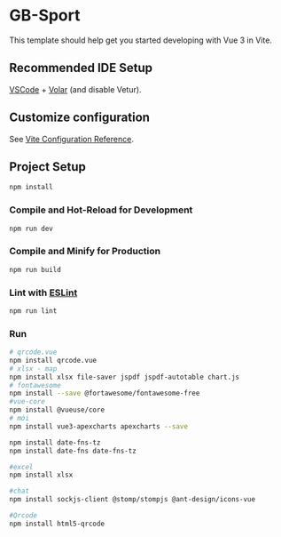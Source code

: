 # GB-Sport

This template should help get you started developing with Vue 3 in Vite.

## Recommended IDE Setup

[VSCode](https://code.visualstudio.com/) + [Volar](https://marketplace.visualstudio.com/items?itemName=Vue.volar) (and disable Vetur).

## Customize configuration

See [Vite Configuration Reference](https://vite.dev/config/).

## Project Setup

```sh
npm install
```

### Compile and Hot-Reload for Development

```sh
npm run dev
```

### Compile and Minify for Production

```sh
npm run build
```

### Lint with [ESLint](https://eslint.org/)

```sh
npm run lint
```

### Run

```sh
# qrcode.vue
npm install qrcode.vue
# xlsx - map
npm install xlsx file-saver jspdf jspdf-autotable chart.js
# fontawesome
npm install --save @fortawesome/fontawesome-free
#vue-core
npm install @vueuse/core
# mới
npm install vue3-apexcharts apexcharts --save

npm install date-fns-tz
npm install date-fns date-fns-tz

#excel
npm install xlsx

#chat
npm install sockjs-client @stomp/stompjs @ant-design/icons-vue

#Qrcode
npm install html5-qrcode